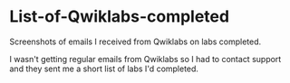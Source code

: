 # List-of-Qwiklabs-completed
Screenshots of emails I received from Qwiklabs on labs completed.


I wasn't getting regular emails from Qwiklabs so I had to contact support and they sent me a short list of labs I'd completed.
